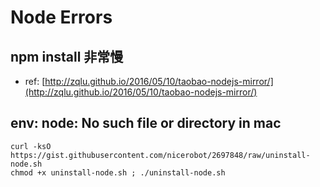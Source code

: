 # Node Errors

## npm install 非常慢

- ref: [http://zqlu.github.io/2016/05/10/taobao-nodejs-mirror/](http://zqlu.github.io/2016/05/10/taobao-nodejs-mirror/)

## env: node: No such file or directory in mac

```Shell
curl -ksO https://gist.githubusercontent.com/nicerobot/2697848/raw/uninstall-node.sh
chmod +x uninstall-node.sh ; ./uninstall-node.sh
```
